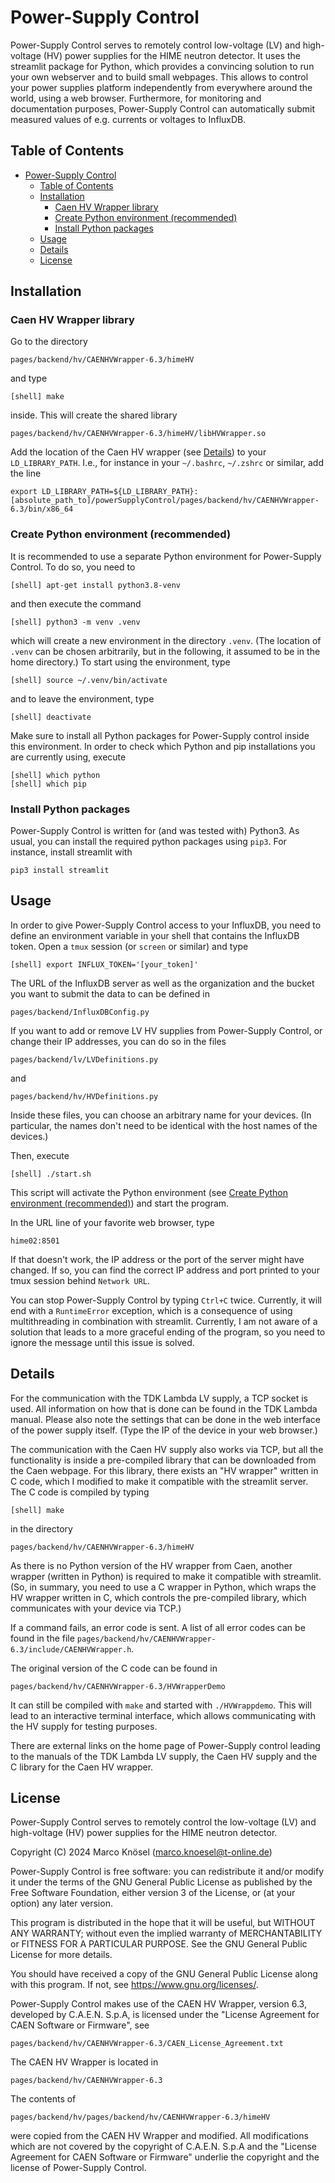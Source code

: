 # Power-Supply Control

Power-Supply Control serves to remotely control low-voltage (LV) and high-voltage (HV) power supplies for the HIME neutron detector. It uses the streamlit package for Python, which provides a convincing solution to run your own webserver and to build small webpages. This allows to control your power supplies platform independently from everywhere around the world, using a web browser. Furthermore, for monitoring and documentation purposes, Power-Supply Control can automatically submit measured values of e.g. currents or voltages to InfluxDB.



## Table of Contents
- [Power-Supply Control](#power-supply-control)
	- [Table of Contents](#table-of-contents)
	- [Installation](#installation)
		- [Caen HV Wrapper library](#caen-hv-wrapper-library)
		- [Create Python environment (recommended)](#create-python-environment-recommended)
		- [Install Python packages](#install-python-packages)
	- [Usage](#usage)
	- [Details](#details)
	- [License](#license)



## Installation



### Caen HV Wrapper library 
Go to the directory

	pages/backend/hv/CAENHVWrapper-6.3/himeHV 

and type

	[shell] make 

inside. This will create the shared library

	pages/backend/hv/CAENHVWrapper-6.3/himeHV/libHVWrapper.so

Add the location of the Caen HV wrapper (see [Details](#details)) to your `LD_LIBRARY_PATH`. I.e., for instance in your `~/.bashrc`, `~/.zshrc` or similar, add the line

	export LD_LIBRARY_PATH=${LD_LIBRARY_PATH}:[absolute_path_to]/powerSupplyControl/pages/backend/hv/CAENHVWrapper-6.3/bin/x86_64



### Create Python environment (recommended)
It is recommended to use a separate Python environment for Power-Supply Control. To do so, you need to 

	[shell] apt-get install python3.8-venv

and then execute the command 

	[shell] python3 -m venv .venv

which will create a new environment in the directory `.venv`. (The location of `.venv` can be chosen arbitrarily, but in the following, it assumed to be in the home directory.) 
To start using the environment, type

	[shell] source ~/.venv/bin/activate

and to leave the environment, type

	[shell] deactivate

Make sure to install all Python packages for Power-Supply control inside this environment. In order to check which Python and pip installations you are currently using, execute

	[shell] which python
	[shell] which pip



### Install Python packages
Power-Supply Control is written for (and was tested with) Python3. As usual, you can install the required python packages using `pip3`. For instance, install streamlit with

	pip3 install streamlit



## Usage
In order to give Power-Supply Control access to your InfluxDB, you need to define an environment variable in your shell that contains the InfluxDB token.
Open a `tmux` session (or `screen` or similar) and type

	[shell] export INFLUX_TOKEN='[your_token]'

The URL of the InfluxDB server as well as the organization and the bucket you want to submit the data to can be defined in 

	pages/backend/InfluxDBConfig.py

If you want to add or remove LV HV supplies from Power-Supply Control, or change their IP addresses, you can do so in the files

	pages/backend/lv/LVDefinitions.py

and

	pages/backend/hv/HVDefinitions.py

Inside these files, you can choose an arbitrary name for your devices. (In particular, the names don't need to be identical with the host names of the devices.)

Then, execute

	[shell] ./start.sh

This script will activate the Python environment (see [Create Python environment (recommended)](#create-python-environment-recommended)) and start the program.

In the URL line of your favorite web browser, type

	hime02:8501

If that doesn't work, the IP address or the port of the server might have changed. If so, you can find the correct IP address and port printed to your tmux session behind `Network URL`.

You can stop Power-Supply Control by typing `Ctrl+C` twice. Currently, it will end with a `RuntimeError` exception, which is a consequence of using multithreading in combination with streamlit.
Currently, I am not aware of a solution that leads to a more graceful ending of the program, so you need to ignore the message until this issue is solved.



## Details
For the communication with the TDK Lambda LV supply, a TCP socket is used. All information on how that is done can be found in the TDK Lambda manual. Please also note the settings that can be done in the web interface of the power supply itself. (Type the IP of the device in your web browser.)

The communication with the Caen HV supply also works via TCP, but all the functionality is inside a pre-compiled library that can be downloaded from the Caen webpage. For this library, there exists an "HV wrapper" written in C code, which I modified to make it compatible with the streamlit server. The C code is compiled by typing 

	[shell] make 

in the directory

	pages/backend/hv/CAENHVWrapper-6.3/himeHV

As there is no Python version of the HV wrapper from Caen, another wrapper (written in Python) is required to make it compatible with streamlit. (So, in summary, you need to use a C wrapper in Python, which wraps the HV wrapper written in C, which controls the pre-compiled library, which communicates with your device via TCP.)

If a command fails, an error code is sent. A list of all error codes can be found in the file `pages/backend/hv/CAENHVWrapper-6.3/include/CAENHVWrapper.h`.
	
The original version of the C code can be found in 

	pages/backend/hv/CAENHVWrapper-6.3/HVWrapperDemo

It can still be compiled with `make` and started with `./HVWrappdemo`. This will lead to an interactive terminal interface, which allows communicating with the HV supply for testing purposes.

There are external links on the home page of Power-Supply control leading to the manuals of the TDK Lambda LV supply, the Caen HV supply and the C library for the Caen HV wrapper.



## License
Power-Supply Control serves to remotely control the low-voltage (LV) and high-voltage (HV) power supplies for the HIME neutron detector.

Copyright (C) 2024 Marco Knösel (marco.knoesel@t-online.de)

Power-Supply Control is free software: you can redistribute it and/or modify
it under the terms of the GNU General Public License as published by
the Free Software Foundation, either version 3 of the License, or
(at your option) any later version.

This program is distributed in the hope that it will be useful,
but WITHOUT ANY WARRANTY; without even the implied warranty of
MERCHANTABILITY or FITNESS FOR A PARTICULAR PURPOSE.  See the
GNU General Public License for more details.

You should have received a copy of the GNU General Public License
along with this program.  If not, see <https://www.gnu.org/licenses/>.

Power-Supply Control makes use of the CAEN HV Wrapper, version 6.3, developed by C.A.E.N. S.p.A, is licensed under the "License Agreement for CAEN Software or Firmware", see 

	pages/backend/hv/CAENHVWrapper-6.3/CAEN_License_Agreement.txt
	
The CAEN HV Wrapper is located in
	
	pages/backend/hv/CAENHVWrapper-6.3

The contents of

	pages/backend/hv/pages/backend/hv/CAENHVWrapper-6.3/himeHV

were copied from the CAEN HV Wrapper and modified. All modifications which are not covered by the copyright of C.A.E.N. S.p.A and the "License Agreement for CAEN Software or Firmware" underlie the copyright and the license of Power-Supply Control.